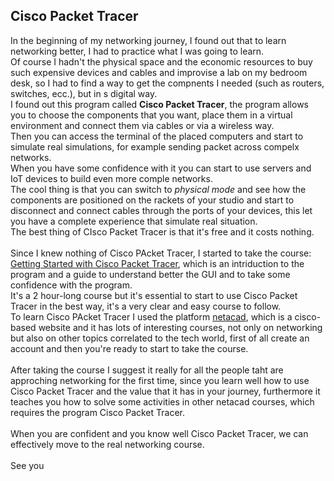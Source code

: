 ## Cisco Packet Tracer

In the beginning of my networking journey, I found out that to learn networking better, I had to practice what I was going to learn. <br>
Of course I hadn't the physical space and the economic resources to buy such expensive devices and cables and improvise a lab on my bedroom desk, so I had to find a way to get the compnents I needed (such as
routers, switches, ecc.), but in s digital way. <br>
I found out this program called **Cisco Packet Tracer**, the program allows you to choose the components that you want, place them in a virtual environment and connect them via cables or via a wireless way. <br>
Then you can access the terminal of the placed computers and start to simulate real simulations, for example sending packet across compelx networks. <br>
When you have some confidence with it you can start to use servers and IoT devices to build even more comple networks. <br>
The cool thing is that you can switch to *physical mode* and see how the components are positioned on the rackets of your studio and start to disconnect and connect cables through the ports of your devices, this let
you have a complete experience that simulate real situation. <br>
The best thing of CIsco Packet Tracer is that it's free and it costs nothing. <br>
<br>
Since I knew nothing of Cisco PAcket Tracer, I started to take the course: [Getting Started with Cisco Packet Tracer](https://www.netacad.com/courses/getting-started-cisco-packet-tracer?courseLang=en-US), which is
an intriduction to the program and a guide to understand better the GUI and to take some confidence with the program.<br>
It's a 2 hour-long course but it's essential to start to use Cisco Packet Tracer in the best way, it's a very clear and easy course to follow. <br>
To learn Cisco PAcket Tracer I used the platform [netacad](https://www.netacad.com/), which is a cisco-based website and it has lots of interesting courses, not only on networking but also on other topics correlated
to the tech world, first of all create an account and then you're ready to start to take the course.
<br>
<br>
After taking the course I suggest it really for all the people taht are approching networking for the first time, since you learn well how to use Cisco Packet Tracer and the value that it has in your journey, furthermore it teaches you how to solve some activities in other netacad courses, which requires the program Cisco Packet Tracer.
<br><br>
When you are confident and you know well Cisco Packet Tracer, we can effectively move to the real networking course.
<br><br>
See you
